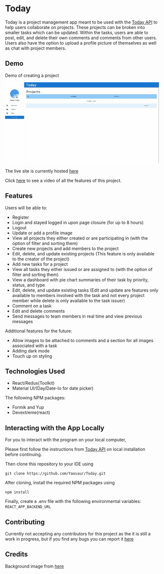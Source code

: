 # Today

Today is a project management app meant to be used with the [Today API](https://github.com/Yaosaur/Today-API) to help users collaborate on projects. These projects can be broken into smaller tasks which can be updated. Within the tasks, users are able to post, edit, and delete their own comments and comments from other users. Users also have the option to upload a profile picture of themselves as well as chat with project members.

## Demo

Demo of creating a project

![Demo of creating a project](/src/images/today-project-demo.gif)

The live site is currently hosted [here](https://today-pm.onrender.com)

Click [here](https://www.youtube.com/watch?v=fFF42Xk4qY0) to see a video of all the features of this project.

## Features

Users will be able to:

- Register
- Login and stayed logged in upon page closure (for up to 8 hours)
- Logout
- Update or add a profile image
- View all projects they either created or are participating in (with the option of filter and sorting them)
- Create new projects and add members to the project
- Edit, delete, and update existing projects (This feature is only available to the creator of the project)
- Add new tasks for a project
- View all tasks they either issued or are assigned to (with the option of filter and sorting them)
- View a dashboard with pie chart summaries of their task by priority, status, and type
- Edit, delete, and update existing tasks (Edit and update are features only available to members involved with the task and not every project member while delete is only available to the task issuer)
- Comment on a task
- Edit and delete comments
- Send messages to team members in real time and view previous messages

Additional features for the future:

- Allow images to be attached to comments and a section for all images associated with a task
- Adding dark mode
- Touch up on styling

## Technologies Used

- React/Redux(Toolkit)
- Material UI/(Day/Date-Io for date picker)

The following NPM packages:

- Formik and Yup
- Devextreme(react)

## Interacting with the App Locally

For you to interact with the program on your local computer,

Please first follow the instructions from [Today API](https://github.com/Yaosaur/Today-API) on local installation before continuing.

Then clone this repository to your IDE using

```
git clone https://github.com/Yaosaur/Today.git
```

After cloning, install the required NPM packages using

```
npm install
```

Finally, create a .env file with the following environmental variables: `REACT_APP_BACKEND_URL`

## Contributing

Currently not accepting any contributors for this project as the it is still a work in progress, but if you find any bugs you can report it [here](https://github.com/Yaosaur/Today/issues)

## Credits

Background image from [here](https://www.freepik.com/free-vector/gorgeous-clouds-background-with-blue-sky-design_8562848.htm#query=cloud%20background&position=3&from_view=keyword)
